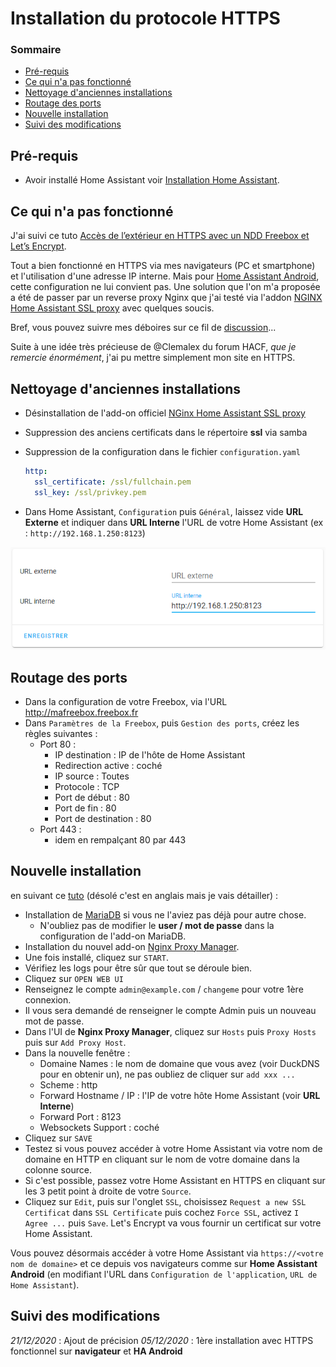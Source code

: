 # Installation du protocole HTTPS

### Sommaire

- [Pré-requis](#pré-requis)
- [Ce qui n'a pas fonctionné](#ce-qui-na-pas-fonctionné)
- [Nettoyage d'anciennes installations](#nettoyage-danciennes-installations)
- [Routage des ports](#routage-des-ports)
- [Nouvelle installation](#nouvelle-installation)
- [Suivi des modifications](#suivi-des-modifications)

## Pré-requis

- Avoir installé Home Assistant voir [Installation Home Assistant](install-hass.md).

## Ce qui n'a pas fonctionné

J'ai suivi ce tuto [Accès de l’extérieur en HTTPS avec un NDD Freebox et Let’s Encrypt](https://hacf.fr/acceder-a-home-assistant-depuis-un-nom-de-domaine-freebox-fr/).

Tout a bien fonctionné en HTTPS via mes navigateurs (PC et smartphone) et l'utilisation d'une adresse IP interne. Mais pour [Home Assistant Android](https://play.google.com/store/apps/details?id=io.homeassistant.companion.android&hl=fr), cette configuration ne lui convient pas.
Une solution que l'on m'a proposée a été de passer par un reverse proxy Nginx que j'ai testé via l'addon [NGINX Home Assistant SSL proxy](https://github.com/home-assistant/addons/tree/master/nginx_proxy) avec quelques soucis.

Bref, vous pouvez suivre mes déboires sur ce fil de [discussion](https://forum.hacf.fr/t/acces-https-et-http/1201)...

Suite à une idée très précieuse de @Clemalex du forum HACF, *que je remercie énormément*, j'ai pu mettre simplement mon site en HTTPS.

## Nettoyage d'anciennes installations

- Désinstallation de l'add-on officiel [NGinx Home Assistant SSL proxy](https://github.com/home-assistant/hassio-addons/tree/master/nginx_proxy)
- Suppression des anciens certificats dans le répertoire **ssl** via samba
- Suppression de la configuration dans le fichier `configuration.yaml`

  ```yaml
  http:
    ssl_certificate: /ssl/fullchain.pem
    ssl_key: /ssl/privkey.pem
  ```

- Dans Home Assistant, `Configuration` puis `Général`, laissez vide **URL Externe** et indiquer dans **URL Interne** l'URL de votre Home Assistant (ex : `http://192.168.1.250:8123`)

![config URLs](resources/install-https_config-urls.png)

## Routage des ports

- Dans la configuration de votre Freebox, via l'URL <http://mafreebox.freebox.fr>
- Dans `Paramètres de la Freebox`, puis `Gestion des ports`, créez les règles suivantes :
  - Port 80 :
    - IP destination : IP de l'hôte de Home Assistant
    - Redirection active : coché
    - IP source : Toutes
    - Protocole : TCP
    - Port de début : 80
    - Port de fin : 80
    - Port de destination : 80
  - Port 443 :
    - idem en rempalçant 80 par 443

## Nouvelle installation

en suivant ce [tuto](https://github.com/hassio-addons/addon-nginx-proxy-manager/blob/master/proxy-manager/DOCS.md) (désolé c'est en anglais mais je vais détailler) :

- Installation de [MariaDB](https://github.com/home-assistant/hassio-addons/tree/master/mariadb) si vous ne l'aviez pas déjà pour autre chose.
  - N'oubliez pas de modifier le **user / mot de passe** dans la configuration de l'add-on MariaDB.
- Installation du nouvel add-on [Nginx Proxy Manager](https://github.com/hassio-addons/addon-nginx-proxy-manager).
- Une fois installé, cliquez sur `START`.
- Vérifiez les logs pour être sûr que tout se déroule bien.
- Cliquez sur `OPEN WEB UI`
- Renseignez le compte `admin@example.com` / `changeme` pour votre 1ère connexion.
- Il vous sera demandé de renseigner le compte Admin puis un nouveau mot de passe.
- Dans l'UI de **Nginx Proxy Manager**, cliquez sur `Hosts` puis `Proxy Hosts` puis sur `Add Proxy Host`.
- Dans la nouvelle fenêtre :
  - Domaine Names : le nom de domaine que vous avez (voir DuckDNS pour en obtenir un), ne pas oubliez de cliquer sur `add xxx ...`
  - Scheme : http
  - Forward Hostname / IP : l'IP de votre hôte Home Assistant (voir **URL Interne**)
  - Forward Port : 8123
  - Websockets Support : coché
- Cliquez sur `SAVE`
- Testez si vous pouvez accéder à votre Home Assistant via votre nom de domaine en HTTP en cliquant sur le nom de votre domaine dans la colonne source.
- Si c'est possible, passez votre Home Assistant en HTTPS en cliquant sur les 3 petit point à droite de votre `Source`.
- Cliquez sur `Edit`, puis sur l'onglet `SSL`, choisissez `Request a new SSL Certificat` dans `SSL Certificate` puis cochez `Force SSL`, activez `I Agree ...` puis `Save`. Let's Encrypt va vous fournir un certificat sur votre Home Assistant.

Vous pouvez désormais accéder à votre Home Assistant via `https://<votre nom de domaine>` et ce depuis vos navigateurs comme sur **Home Assistant Android** (en modifiant l'URL dans `Configuration de l'application`, `URL de Home Assistant`).

## Suivi des modifications

*21/12/2020* : Ajout de précision
*05/12/2020* : 1ère installation avec HTTPS fonctionnel sur **navigateur** et **HA Android**
